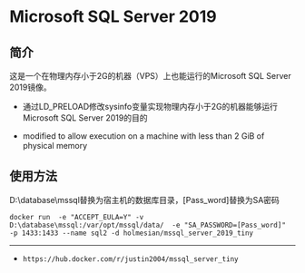 # Microsoft SQL Server 2019

## 简介

这是一个在物理内存小于2G的机器（VPS）上也能运行的Microsoft SQL Server 2019镜像。

- 通过LD_PRELOAD修改sysinfo变量实现物理内存小于2G的机器能够运行Microsoft SQL Server 2019的目的

- modified to allow execution on a machine with less than 2 GiB of physical memory




## 使用方法

D:\database\mssql替换为宿主机的数据库目录，[Pass_word]替换为SA密码

    docker run  -e "ACCEPT_EULA=Y" -v D:\database\mssql:/var/opt/mssql/data/  -e "SA_PASSWORD=[Pass_word]"  -p 1433:1433 --name sql2 -d holmesian/mssql_server_2019_tiny


---

- `https://hub.docker.com/r/justin2004/mssql_server_tiny`



